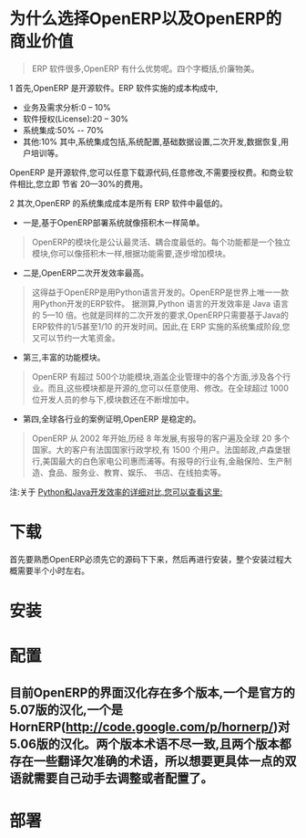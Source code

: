 #  为什么选择OpenERP以及OpenERP的商业价值
> ERP 软件很多,OpenERP 有什么优势呢。四个字概括,价廉物美。

1 首先,OpenERP 是开源软件。ERP 软件实施的成本构成中,
  * 业务及需求分析:0 – 10%
  * 软件授权(License):20 – 30%
  * 系统集成:50% -- 70%
  * 其他:10%
其中,系统集成包括,系统配置,基础数据设置,二次开发,数据恢复,用户培训等。

OpenERP 是开源软件,您可以任意下载源代码,任意修改,不需要授权费。和商业软件相比,您立即
节省 20—30%的费用。

2 其次,OpenERP 的系统集成成本是所有 ERP 软件中最低的。

  * 一是,基于OpenERP部署系统就像搭积木一样简单。

  > OpenERP的模块化是公认最灵活、耦合度最低的。每个功能都是一个独立模块,你可以像搭积木一样,根据功能需要,逐步增加模块。

  * 二是,OpenERP二次开发效率最高。

  > 这得益于OpenERP是用Python语言开发的。OpenERP是世界上唯一一款用Python开发的ERP软件。
据测算,Python 语言的开发效率是 Java 语言的 5—10 倍。也就是同样的二次开发的要求,OpenERP只需要基于Java的ERP软件的1/5甚至1/10 的开发时间。因此,在 ERP 实施的系统集成阶段,您又可以节约一大笔资金。

  * 第三,丰富的功能模块。

  > OpenERP 有超过 500个功能模块,涵盖企业管理中的各个方面,涉及各个行业。而且,这些模块都是开源的,您可以任意使用、修改。在全球超过 1000 位开发人员的参与下,模块数还在不断增加中。

  * 第四,全球各行业的案例证明,OpenERP 是稳定的。

  > OpenERP 从 2002 年开始,历经 8 年发展,有报导的客户遍及全球 20 多个国家。大的客户有法国国家行政学校,有 1500 个用户。法国邮政,卢森堡银行,美国最大的白色家电公司惠而浦等。有报导的行业有,金融保险、生产制造、食品、服务业、教育、娱乐、
书店、在线拍卖等。

注:关于 [Python和Java开发效率的详细对比,您可以查看这里:](http://www.developertutorials.com/tutorials/python/python-and-java-a-side-by-side-comparison-8-01-13/page1.html)

# 下载
 首先要熟悉OpenERP必须先它的源码下下来，然后再进行安装，整个安装过程大概需要半个小时左右。
 


# 安装

#  配置
## 目前OpenERP的界面汉化存在多个版本,一个是官方的5.07版的汉化,一个是HornERP(http://code.google.com/p/hornerp/)对5.06版的汉化。两个版本术语不尽一致,且两个版本都存在一些翻译欠准确的术语，所以想要更具体一点的双语就需要自己动手去调整或者配置了。

# 部署

